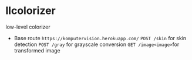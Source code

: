 # llcolorizer
low-level colorizer

* Base route ```https://komputervision.herokuapp.com/```
```POST /skin``` for skin detection
``` POST /gray ``` for grayscale conversion
``` GET /image<image> ```for transformed image